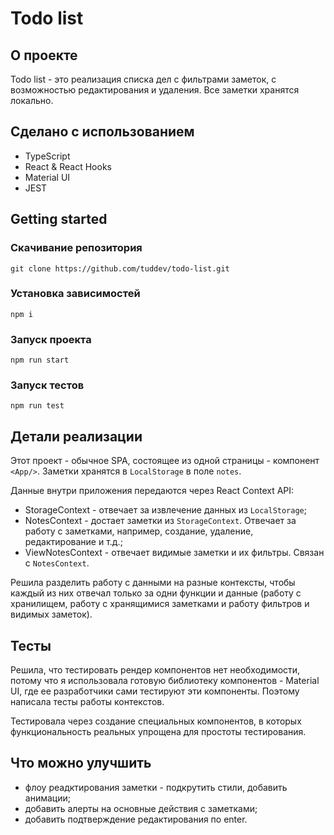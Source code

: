 # Todo list

## О проекте

Todo list - это реализация списка дел с фильтрами заметок, с возможностью редактирования и удаления. Все заметки хранятся локально. 

## Сделано с использованием 

- TypeScript
- React & React Hooks
- Material UI
- JEST

## Getting started

### Скачивание репозитория

`git clone https://github.com/tuddev/todo-list.git`

### Установка зависимостей

`npm i`

### Запуск проекта 

`npm run start`

### Запуск тестов 

`npm run test`

## Детали реализации

Этот проект - обычное SPA, состоящее из одной страницы - компонент `<App/>`. 
Заметки хранятся в `LocalStorage` в поле `notes`.

Данные внутри приложения передаются через React Context API:
- StorageContext - отвечает за извлечение данных из `LocalStorage`;
- NotesContext - достает заметки из `StorageContext`. Отвечает за работу с заметками, например, 
создание, удаление, редактирование и т.д.;
- ViewNotesContext - отвечает видимые заметки и их фильтры. Связан с `NotesContext`. 

Решила разделить работу с данными на разные контексты, чтобы каждый из них отвечал только за одни функции и данные (работу с хранилищем, работу с хранящимися заметками и работу фильтров и видимых заметок).

## Тесты

Решила, что тестировать рендер компонентов нет необходимости, потому что я использовала готовую библиотеку компонентов - Material UI, где ее разработчики сами тестируют эти компоненты. Поэтому написала тесты работы контекстов. 

Тестировала через создание специальных компонентов, в которых функциональность реальных упрощена
для простоты тестирования.

## Что можно улучшить

- флоу реадктирования заметки - подкрутить стили, добавить анимации;
- добавить алерты на основные действия с заметками;
- добавить подтверждение редактирования по enter. 


